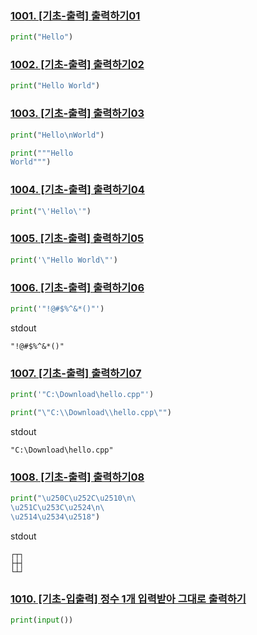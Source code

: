 ### [1001. [기초-출력] 출력하기01](https://codeup.kr/problem.php?id=1001)
```python
print("Hello")
```
### [1002. [기초-출력] 출력하기02](https://codeup.kr/problem.php?id=1002)
```python
print("Hello World")
```
### [1003. [기초-출력] 출력하기03](https://codeup.kr/problem.php?id=1003)
```python
print("Hello\nWorld")
```
```python
print("""Hello
World""")
```
### [1004. [기초-출력] 출력하기04](https://codeup.kr/problem.php?id=1004)
```python
print("\'Hello\'")
```
### [1005. [기초-출력] 출력하기05](https://codeup.kr/problem.php?id=1005)
```python
print('\"Hello World\"')
```
### [1006. [기초-출력] 출력하기06](https://codeup.kr/problem.php?id=1006)
```python
print('"!@#$%^&*()"')
```
stdout
```
"!@#$%^&*()"
```
### [1007. [기초-출력] 출력하기07](https://codeup.kr/problem.php?id=1007)
```python
print('"C:\Download\hello.cpp"')
```
```python
print("\"C:\\Download\\hello.cpp\"")
```
stdout
```
"C:\Download\hello.cpp"
```
### [1008. [기초-출력] 출력하기08](https://codeup.kr/problem.php?id=1008)
```python
print("\u250C\u252C\u2510\n\
\u251C\u253C\u2524\n\
\u2514\u2534\u2518")
```
stdout
```
┌┬┐
├┼┤
└┴┘
```
### [1010. [기초-입출력] 정수 1개 입력받아 그대로 출력하기](https://codeup.kr/problem.php?id=1010)
```python
print(input())
```